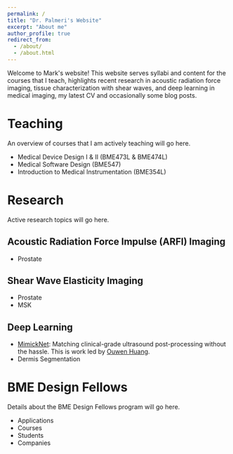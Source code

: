 ```yaml
---
permalink: /
title: "Dr. Palmeri's Website"
excerpt: "About me"
author_profile: true
redirect_from: 
  - /about/
  - /about.html
---
```


Welcome to Mark's website! This website serves syllabi and content for the
courses that I teach, highlights recent research in acoustic radiation force
imaging, tissue characterization with shear waves, and deep learning in
medical imaging, my latest CV and occasionally some blog posts.

# Teaching
An overview of courses that I am actively teaching will go here.

* Medical Device Design I & II (BME473L & BME474L)
* Medical Software Design (BME547)
* Introduction to Medical Instrumentation (BME354L)

# Research
Active research topics will go here.

## Acoustic Radiation Force Impulse (ARFI) Imaging
* Prostate

## Shear Wave Elasticity Imaging 
* Prostate
* MSK

## Deep Learning
* [MimickNet](https://github.com/ouwen/mimicknet): Matching clinical-grade ultrasound post-processing without the hassle.  This is work led by [Ouwen Huang](https://ouwen.io/).
* Dermis Segmentation 

# BME Design Fellows
Details about the BME Design Fellows program will go here.

* Applications
* Courses
* Students
* Companies